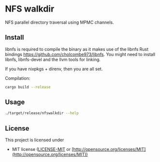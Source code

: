 # NFS walkdir

NFS parallel directory traversal using MPMC channels.

## Install

libnfs is required to compile the binary as it makes use of the libnfs Rust
bindings <https://github.com/cholcombe973/libnfs>. You might need to install
libnfs, libnfs-devel and the llvm tools for linking.

If you have nixpkgs + direnv, then you are all set.

Compilation:

```bash
cargo build --release
```

## Usage

```bash
./target/release/nfswalkdir --help
```

## License

This project is licensed under

* MIT license ([LICENSE-MIT](LICENSE-MIT) or
  [http://opensource.org/licenses/MIT](http://opensource.org/licenses/MIT))
